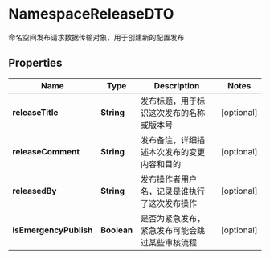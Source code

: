 

# NamespaceReleaseDTO

命名空间发布请求数据传输对象，用于创建新的配置发布

## Properties

| Name | Type | Description | Notes |
|------------ | ------------- | ------------- | -------------|
|**releaseTitle** | **String** | 发布标题，用于标识这次发布的名称或版本号 |  [optional] |
|**releaseComment** | **String** | 发布备注，详细描述本次发布的变更内容和目的 |  [optional] |
|**releasedBy** | **String** | 发布操作者用户名，记录是谁执行了这次发布操作 |  [optional] |
|**isEmergencyPublish** | **Boolean** | 是否为紧急发布，紧急发布可能会跳过某些审核流程 |  [optional] |
